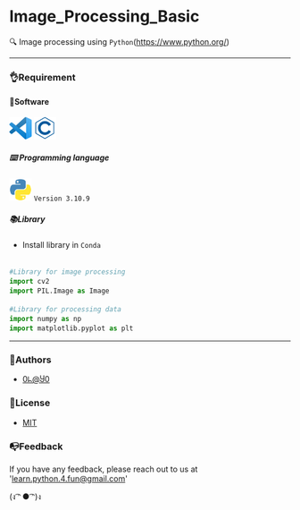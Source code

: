 # Image_Processing_Basic

🔍 Image processing using `Python`(https://www.python.org/)

---
### 👌Requirement
#### 💾Software
[<img src="https://github.com/ThaiThanhDuy/Write_something_4_fun/blob/main/ICON/iconImage/Visual_Studio_Code_logo_icon.png" height ="40" width="40px" alt="Visual_Studio_Code"/>](https://code.visualstudio.com/) [<img src="https://github.com/ThaiThanhDuy/Write_something_4_fun/blob/main/ICON/iconImage/c_logo_icon.png" height ="40" width="40px" alt="Visual_Studio_Code"/>](https://platformio.org/) 

##### ⌨️ Programming language
[<img src="https://github.com/ThaiThanhDuy/Write_something_4_fun/blob/main/ICON/iconImage/python_104451.png" height ="40" width="40px" alt="Python"/>](https://platformio.org/) `Version 3.10.9`

##### 📚Library

- Install library in `Conda`


```Python

#Library for image processing
import cv2 
import PIL.Image as Image 

#Library for processing data
import numpy as np  
import matplotlib.pyplot as plt
```
---

### 🤖Authors 
- [0ᖺ@Ⴘ0](https://github.com/duyvpython)

### 🧾License 
- [MIT](./LICENSE)

### 📭Feedback 
If you have any feedback, please reach out to us at 'learn.python.4.fun@gmail.com'

(ง ͡ᵔ ● ͡ᵔ)ง
